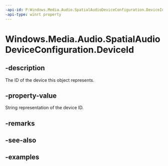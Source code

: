 ```yaml
---
-api-id: P:Windows.Media.Audio.SpatialAudioDeviceConfiguration.DeviceId
-api-type: winrt property
---
```


<!-- Property syntax.
public string DeviceId { get; }
-->

# Windows.Media.Audio.SpatialAudioDeviceConfiguration.DeviceId

## -description
The ID of the device this object represents.

## -property-value
String representation of the device ID.

## -remarks

## -see-also

## -examples

